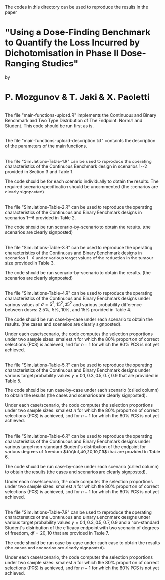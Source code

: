 The codes in this directory can be used to reproduce the results in the paper

# "Using a Dose-Finding Benchmark to Quantify the Loss Incurred by Dichotomisation in Phase II Dose-Ranging Studies"
by
# P. Mozgunov & T. Jaki & X. Paoletti

######
The file "main-functions-upload.R" implements the Continuous and Binary Benchmark and Two Type Distribution of The Endpoint: Normal and Student. This code should be run first as is.

######
The file "main-functions-upload-description.txt" containts the description of the parameters of the main functions.

######
The file "Simulations-Table-1.R" can be used to reproduce the operating
characteristics of the Continuous Benchmark design in scenarios 1--2 provided in Section 3
and Table 1. 

The code should be for each scenario individually to obtain the results. The required scenario
specification should be uncommented (the scenarios are clearly signposted)

######
The file "Simulations-Table-2.R" can be used to reproduce the operating
characteristics of the Continuous and Binary Benchmark designs in scenarios 1--6 provided in Table 2. 

The code should be run scenario-by-scenario to obtain the results.
(the scenarios are clearly signposted)


######
The file "Simulations-Table-3.R" can be used to reproduce the operating
characteristics of the Continuous and Binary Benchmark designs in scenarios 1--6
under various target values of the reduction in the tumour size provided in Table 3. 

The code should be run scenario-by-scenario to obtain the results.
(the scenarios are clearly signposted)


######
The file "Simulations-Table-4.R" can be used to reproduce the operating
characteristics of the Continuous and Binary Benchmark designs under various
values of $\sigma=5^2,15^2,35^2$ and various probability difference between
doses: 2.5%, 5%, 10%, and 15% provided in Table 4.


The code should be run case-by-case under each scenario to obtain the results.
(the cases and scenarios are clearly signposted). 

Under each case/scenario, the code computes the selection proportions under two sample sizes: smallest $n$ for which the 80% proportion of correct selections (PCS) is achieved,
and for $n-1$ for which the 80% PCS is not yet achieved. 


######
The file "Simulations-Table-5.R" can be used to reproduce the operating
characteristics of the Continuous and Binary Benchmark designs under various
target probability values $\gamma=0.1,0.3,0.5,0.7,0.9$ that are provided in Table 5.


The code should be run case-by-case under each scenario (called column)
to obtain the results (the cases and scenarios are clearly signposted). 

Under each case/scenario, the code computes the selection proportions under two sample sizes: smallest $n$ for which the 80% proportion of correct selections (PCS) is achieved,
and for $n-1$ for which the 80% PCS is not yet achieved. 



######
The file "Simulations-Table-6.R" can be used to reproduce the operating
characteristics of the Continuous and Binary Benchmark designs under various
target non-standard Student's distribution of the endpoint for various degrees 
of freedom $df=\Inf,40,20,10,7.5$ that are provided in Table 6.

The code should be run case-by-case under each scenario (called column)
to obtain the results (the cases and scenarios are clearly signposted). 

Under each case/scenario, the code computes the selection proportions under two sample sizes: smallest $n$ for which the 80% proportion of correct selections (PCS) is achieved,
and for $n-1$ for which the 80% PCS is not yet achieved.

######
The file "Simulations-Table-7.R" can be used to reproduce the operating
characteristics of the Continuous and Binary Benchmark designs under various
target probability values $\gamma=0.1,0.3,0.5,0.7,0.9$ and a non-standard Student's
distribution of the efficacy endpoint with two scenario of degrees of freedom, $df=20,10$ that are provided in Table 7.

The code should be run case-by-case under each case to obtain the results (the cases and scenarios are clearly signposted). 

Under each case/scenario, the code computes the selection proportions under two sample sizes: smallest $n$ for which the 80% proportion of correct selections (PCS) is achieved,
and for $n-1$ for which the 80% PCS is not yet achieved. 

 
